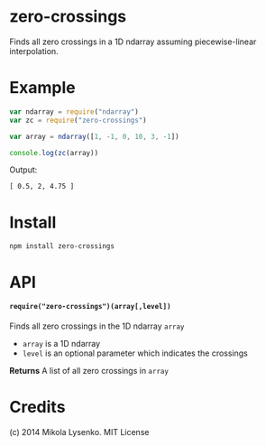 zero-crossings
==============
Finds all zero crossings in a 1D ndarray assuming piecewise-linear interpolation.

# Example

```javascript
var ndarray = require("ndarray")
var zc = require("zero-crossings")

var array = ndarray([1, -1, 0, 10, 3, -1])

console.log(zc(array))
```

Output:

```
[ 0.5, 2, 4.75 ]
```

# Install

```
npm install zero-crossings
```

# API

#### `require("zero-crossings")(array[,level])`
Finds all zero crossings in the 1D ndarray `array`

* `array` is a 1D ndarray
* `level` is an optional parameter which indicates the crossings

**Returns** A list of all zero crossings in `array`

# Credits
(c) 2014 Mikola Lysenko. MIT License